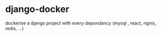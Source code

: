 # django-docker
dockerise a django project with every depondancy (mysql , react, ngnix, redis, ...)

